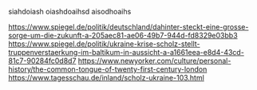 siahdoiash oiashdoaihsd aisodhoaihs

https://www.spiegel.de/politik/deutschland/dahinter-steckt-eine-grosse-sorge-um-die-zukunft-a-205aec81-ae06-49b7-944d-fd8329e03bb3
https://www.spiegel.de/politik/ukraine-krise-scholz-stellt-truppenverstaerkung-im-baltikum-in-aussicht-a-a1661eea-e8d4-43cd-81c7-90284fc0d8d7
https://www.newyorker.com/culture/personal-history/the-common-tongue-of-twenty-first-century-london
https://www.tagesschau.de/inland/scholz-ukraine-103.html